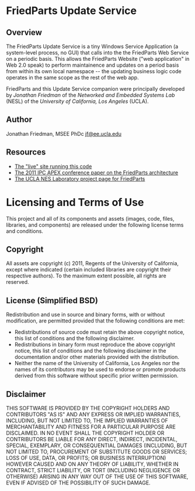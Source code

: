 FriedParts Update Service
=========================

Overview
--------

The FriedParts Update Service is a tiny Windows Service Application (a system-level process, no GUI) that calls into the the FriedParts Web Service on a periodic basis. This allows the FriedParts Website ("web application" in Web 2.0 speak) to perform maintainence and updates on a period basis from within its own local namespace -- the updating business logic code operates in the same scope as the rest of the web app.

FriedParts and this Update Service companion were principally developed by *Jonathan Friedman* of the *Networked and Embedded Systems Lab* (NESL) of the *University of California, Los Angeles* (UCLA). 

Author
------
Jonathan Friedman, MSEE PhDc
jf@ee.ucla.edu

Resources
---------
* [The "live" site running this code](http://friedparts.nesl.ucla.edu)
* [The 2011 IPC APEX conference paper on the FriedParts architecture](http://nesl.ee.ucla.edu/document/show/355)
* [The UCLA NES Laboratory project page for FriedParts](http://nesl.ee.ucla.edu/project/show/70)

Licensing and Terms of Use
==========================
This project and all of its components and assets (images, code, files, libraries, and components) are released under the following license terms and conditions.

Copyright
---------
All assets are copyright (c) 2011, Regents of the University of California, except where indicated (certain included libraries are copyright their respective authors). To the maximum extent possible, all rights are reserved.

License (Simplified BSD)
------------------------
Redistribution and use in source and binary forms, with or without modification, are permitted provided that the following conditions are met:

* Redistributions of source code must retain the above copyright notice, this list of conditions and the following disclaimer.
* Redistributions in binary form must reproduce the above copyright notice, this list of conditions and the following disclaimer in the documentation and/or other materials provided with the distribution.
* Neither the name of the University of California, Los Angeles nor the names of its contributors may be used to endorse or promote products derived from this software without specific prior written permission.

Disclaimer
----------
THIS SOFTWARE IS PROVIDED BY THE COPYRIGHT HOLDERS AND CONTRIBUTORS "AS IS" AND ANY EXPRESS OR IMPLIED WARRANTIES, INCLUDING, BUT NOT LIMITED TO, THE IMPLIED WARRANTIES OF MERCHANTABILITY AND FITNESS FOR A PARTICULAR PURPOSE ARE DISCLAIMED. IN NO EVENT SHALL THE COPYRIGHT HOLDER OR CONTRIBUTORS BE LIABLE FOR ANY DIRECT, INDIRECT, INCIDENTAL, SPECIAL, EXEMPLARY, OR CONSEQUENTIAL DAMAGES (INCLUDING, BUT NOT LIMITED TO, PROCUREMENT OF SUBSTITUTE GOODS OR SERVICES; LOSS OF USE, DATA, OR PROFITS; OR BUSINESS INTERRUPTION) HOWEVER CAUSED AND ON ANY THEORY OF LIABILITY, WHETHER IN CONTRACT, STRICT LIABILITY, OR TORT (INCLUDING NEGLIGENCE OR OTHERWISE) ARISING IN ANY WAY OUT OF THE USE OF THIS SOFTWARE, EVEN IF ADVISED OF THE POSSIBILITY OF SUCH DAMAGE.